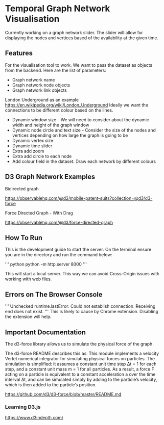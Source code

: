# Temporal Graph Network Visualisation

Currently working on a graph network slider. The slider will allow for displaying the nodes and vertices based of the availability at the given time.

## Features

For the visualisation tool to work. We want to pass the dataset as objects from the backend. Here are the list of parameters:

* Graph network name
* Graph network node objects
* Graph network link objects

London Underground as an example
https://en.wikipedia.org/wiki/London_Underground
Ideally we want the connections to be different colour based on the lines.

* Dynamic window size - We will need to consider about the dynamic width and height of the graph window
* Dynamic node circle and text size - Consider the size of the nodes and vertices depending on how large the graph is going to be
* Dynamic vertex size
* Dynamic time slider 
* Extra add zoom
* Extra add circle to each node
* Add colour field in the dataset. Draw each network by different colours

## D3 Graph Network Examples

Bidirected graph

https://observablehq.com/@d3/mobile-patent-suits?collection=@d3/d3-force

Force Directed Graph - With Drag

https://observablehq.com/@d3/force-directed-graph

## How To Run
This is the development guide to start the server. On the terminal ensure you are in the directory and run the command below:

''' python
python -m http.server 8000
'''

This will start a local server. This way we can avoid Cross-Origin issues with working with web files.

## Errors on The Browser Console
'''
Unchecked runtime.lastError: Could not establish connection. Receiving end does not exist. 
'''
This is likely to cause by Chrome extension. Disabling the extension will help.

## Important Documentation


The d3-force library allows us to simulate the physical force of the graph.

The d3-force README describes this as:
This module implements a velocity Verlet numerical integrator for simulating physical forces on particles. The simulation is simplified: it assumes a constant unit time step Δt = 1 for each step, and a constant unit mass m = 1 for all particles. As a result, a force F acting on a particle is equivalent to a constant acceleration a over the time interval Δt, and can be simulated simply by adding to the particle’s velocity, which is then added to the particle’s position.

https://github.com/d3/d3-force/blob/master/README.md

### Learning D3.js

https://www.d3indepth.com/

